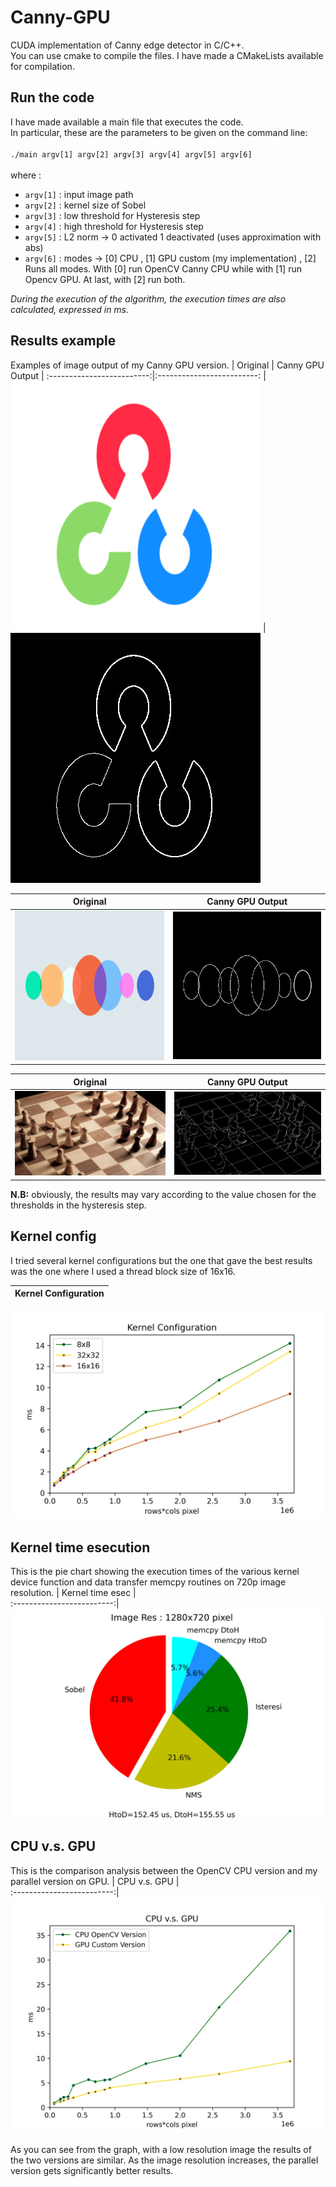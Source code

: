 # Canny-GPU
CUDA implementation of Canny edge detector in C/C++. </br>
You can use cmake to compile the files. I have made a CMakeLists available for compilation. </br>
## Run the code
I have made available a main file that executes the code. </br>
In particular, these are the parameters to be given on the command line: </br></br>
`
./main argv[1] argv[2] argv[3] argv[4] argv[5] argv[6]
`
</br></br>
where :
* `argv[1]` : input image path
* `argv[2]` : kernel size of Sobel
* `argv[3]` : low threshold for Hysteresis step
* `argv[4]` : high threshold for Hysteresis step
* `argv[5]` : L2 norm -> 0 activated 1 deactivated (uses approximation with abs)
* `argv[6]` : modes -> [0] CPU , [1] GPU custom (my implementation) , [2] Runs all modes. With [0] run OpenCV Canny CPU while with [1] run Opencv GPU. At last, with [2] run both.

_During the execution of the algorithm, the execution times are also calculated, expressed in ms._ 
## Results example
Examples of image output of my Canny GPU version.
| Original             |  Canny GPU Output | 
:-------------------------:|:-------------------------: | 
![](https://github.com/Dantekk/Canny-GPU-CUDA-implementation/blob/main/images/output_test/oc.png)  |  ![](https://github.com/Dantekk/Canny-GPU-CUDA-implementation/blob/main/images/output_test/oc_imp_GPU_custom.jpg) 

| Original             |  Canny GPU Output | 
:-------------------------:|:-------------------------: | 
![](https://github.com/Dantekk/Canny-GPU-CUDA-implementation/blob/main/images/output_test/circles.png)  |  ![](https://github.com/Dantekk/Canny-GPU-CUDA-implementation/blob/main/images/output_test/circles_custom.jpg) 

| Original             |  Canny GPU Output | 
:-------------------------:|:-------------------------: | 
![](https://github.com/Dantekk/Canny-GPU-CUDA-implementation/blob/main/images/output_test/chessboard.jpg)  |  ![](https://github.com/Dantekk/Canny-GPU-CUDA-implementation/blob/main/images/output_test/chess_custom.jpg) 

**N.B:** obviously, the results may vary according to the value chosen for the thresholds in the hysteresis step.
## Kernel config
I tried several kernel configurations but the one that gave the best results was the one where I used a thread block size of 16x16.

| Kernel Configuration |  
:-------------------------:|
![](https://github.com/Dantekk/Canny-GPU-CUDA-implementation/blob/main/images/test/kernel_config_high.jpg)
## Kernel time esecution
This is the pie chart showing the execution times of the various kernel device function and data transfer memcpy routines on 720p image resolution.
| Kernel time esec |  
:-------------------------:|
![](https://github.com/Dantekk/Canny-GPU-CUDA-implementation/blob/main/images/test/kernel_call_720_high.jpg)
## CPU v.s. GPU
This is the comparison analysis between the OpenCV CPU version and my parallel version on GPU.
| CPU v.s. GPU |  
:-------------------------:|
![](https://github.com/Dantekk/Canny-GPU-CUDA-implementation/blob/main/images/test/cpu_vs_gpu_high2.jpg)

As you can see from the graph, with a low resolution image the results of the two versions are similar. As the image resolution increases, the parallel version gets significantly better results.
